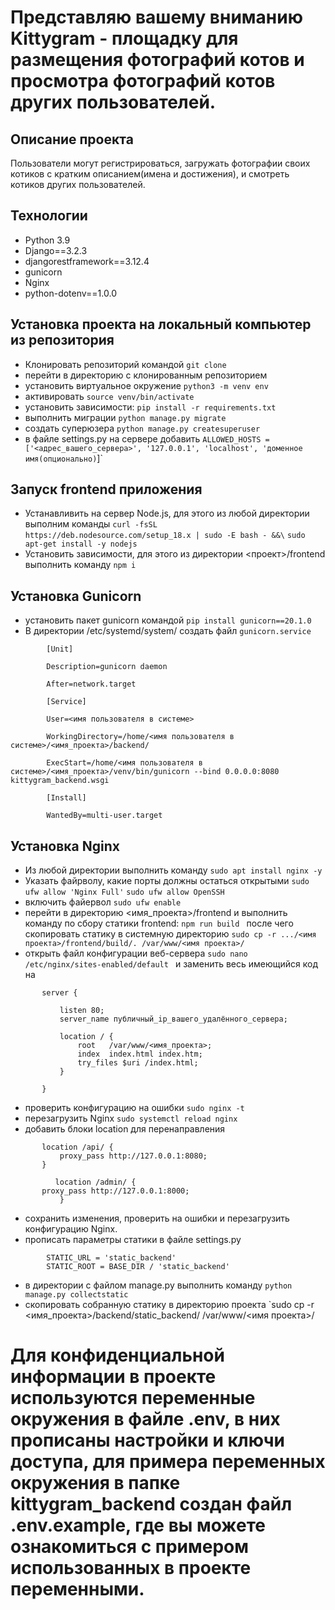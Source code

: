 # Представляю вашему вниманию Kittygram - площадку для размещения фотографий котов и просмотра фотографий котов других пользователей.

## Описание проекта
Пользователи могут регистрироваться, загружать фотографии своих котиков с кратким описанием(имена и достижения), и смотреть котиков других пользователей.

## Технологии

 - Python 3.9
 - Django==3.2.3
 - djangorestframework==3.12.4
 - gunicorn
 - Nginx
 - python-dotenv==1.0.0

## Установка проекта на локальный компьютер из репозитория 
 - Клонировать репозиторий командой `git clone`
 - перейти в директорию с клонированным репозиторием
 - установить виртуальное окружение `python3 -m venv env`
 - активировать `source venv/bin/activate`
 - установить зависимости: `pip install -r requirements.txt`
 - выполнить миграции `python manage.py migrate`
 - создать суперюзера `python manage.py createsuperuser`
 - в файле settings.py на сервере добавить `ALLOWED_HOSTS = ['<адрес_вашего_сервера>', '127.0.0.1', 'localhost', 'доменное имя(опционально)`]`


## Запуск frontend приложения
 - Устанавливить на сервер Node.js, для этого из любой директории выполним команды
  `curl -fsSL https://deb.nodesource.com/setup_18.x | sudo -E bash - &&\`  `sudo apt-get install -y nodejs `
 - Установить зависимости, для этого из директории  <проект>/frontend выполнить команду `npm i`

## Установка Gunicorn
 - установить пакет gunicorn командой `pip install gunicorn==20.1.0`
 - В директории /etc/systemd/system/ создать файл `gunicorn.service`
``` 
	    [Unit]
    
	    Description=gunicorn daemon
    
	    After=network.target
    
	    [Service]
    
	    User=<имя пользователя в системе>
    
	    WorkingDirectory=/home/<имя пользователя в системе>/<имя_проекта>/backend/
    
	    ExecStart=/home/<имя пользователя в системе>/<имя_проекта>/venv/bin/gunicorn --bind 0.0.0.0:8080 kittygram_backend.wsgi
    
	    [Install]
    
	    WantedBy=multi-user.target
```

## Установка Nginx

 - Из любой директории выполнить команду `sudo apt install nginx -y`
 - Указать файрволу, какие порты должны остаться открытыми 
 `sudo ufw allow 'Nginx Full'`
 `sudo ufw allow OpenSSH` 
 - включить файервол `sudo ufw enable`
 - перейти в директорию <имя_проекта>/frontend и выполнить команду по сбору статики frontend: `npm run build ` после чего скопировать статику в системную директорию `sudo cp -r .../<имя проекта>/frontend/build/. /var/www/<имя проекта>/ `
 - открыть файл конфигурации веб-сервера `sudo nano /etc/nginx/sites-enabled/default ` и заменить весь имеющийся код на
 ```
        server {

            listen 80;
            server_name публичный_ip_вашего_удалённого_сервера;
            
            location / {
                root   /var/www/<имя_проекта>;
                index  index.html index.htm;
                try_files $uri /index.html;
            }

        } 
```
        
 - проверить конфигурацию на ошибки `sudo nginx -t`
 - перезагрузить Nginx `sudo systemctl reload nginx`
 - добавить блоки location для перенаправления

 ```
 	    location /api/ {
	        proxy_pass http://127.0.0.1:8080;
	    }
	        
           location /admin/ {
		proxy_pass http://127.0.0.1:8000;
            }
```
- сохранить изменения, проверить на ошибки и перезагрузить конфигурацию Nginx.
- прописать параметры статики в файле settings.py
```
	    STATIC_URL = 'static_backend'
	    STATIC_ROOT = BASE_DIR / 'static_backend'
```
 - в директории с файлом manage.py выполнить команду `python manage.py collectstatic`
 - скопировать собранную статику в директорию проекта `sudo cp -r <имя_проекта>/backend/static_backend/ /var/www/<имя проекта>/
 
# Для конфиденциальной информации в проекте используются переменные окружения в файле .env, в них прописаны настройки и ключи доступа, для примера переменных окружения в папке kittygram_backend создан файл .env.example, где вы можете ознакомиться с примером использованных в проекте переменными. 
